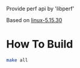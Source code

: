 Provide perf api by 'libperf'

Based on [linux-5.15.30](https://cdn.kernel.org/pub/linux/kernel/v5.x/linux-5.15.30.tar.gz)

# How To Build
```bash
make all
```